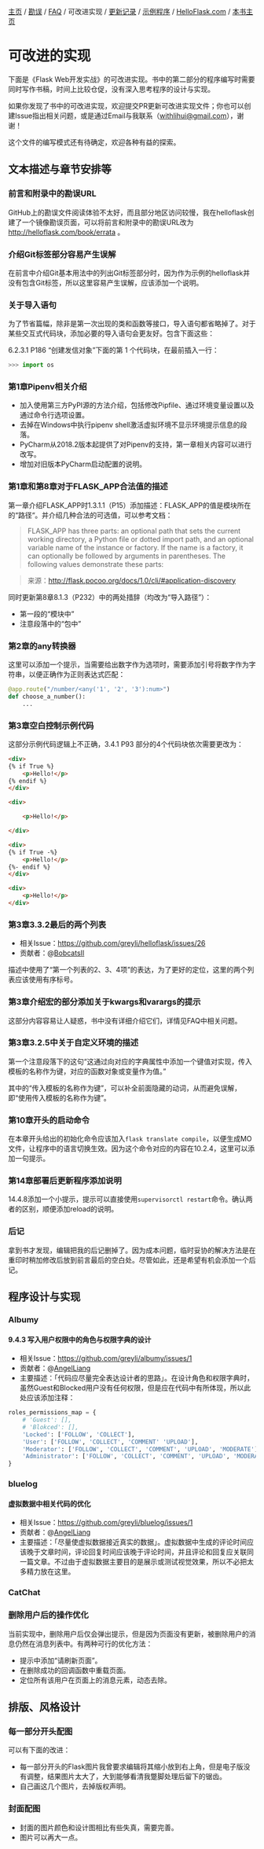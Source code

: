 [主页](https://github.com/greyli/helloflask)
/ [勘误](https://github.com/greyli/helloflask/blob/master/errata/errata.md)
/ [FAQ](https://github.com/greyli/helloflask/blob/master/faq/faq.md)
/ 可改进实现
/ [更新记录](https://github.com/greyli/helloflask/blob/master/CHANGES.md)
/ [示例程序](https://github.com/greyli/helloflask/blob/master/demos/)
/ [HelloFlask.com](http://helloflask.com)
/ [本书主页](http://helloflask.com/book)

# 可改进的实现

下面是《Flask Web开发实战》的可改进实现。书中的第二部分的程序编写时需要同时写作书稿，时间上比较仓促，没有深入思考程序的设计与实现。

如果你发现了书中的可改进实现，欢迎提交PR更新可改进实现文件；你也可以创建Issue指出相关问题，或是通过Email与我联系（[withlihui@gmail.com](mailto:withlihui@gmail.com)），谢谢！

这个文件的编写模式还有待确定，欢迎各种有益的探索。

## 文本描述与章节安排等

### 前言和附录中的勘误URL

GitHub上的勘误文件阅读体验不太好，而且部分地区访问较慢，我在helloflask创建了一个镜像勘误页面，可以将前言和附录中的勘误URL改为 http://helloflask.com/book/errata 。

### 介绍Git标签部分容易产生误解

在前言中介绍Git基本用法中的列出Git标签部分时，因为作为示例的helloflask并没有包含Git标签，所以这里容易产生误解，应该添加一个说明。

### 关于导入语句

为了节省篇幅，除非是第一次出现的类和函数等接口，导入语句都省略掉了。对于某些交互式代码块，添加必要的导入语句会更友好。包含下面这些：

6.2.3.1 P186 “创建发信对象”下面的第 1 个代码块，在最前插入一行：
```py
>>> import os
```

### 第1章Pipenv相关介绍

* 加入使用第三方PyPI源的方法介绍，包括修改Pipfile、通过环境变量设置以及通过命令行选项设置。
* 去掉在Windows中执行pipenv shell激活虚拟环境不显示环境提示信息的段落。
* PyCharm从2018.2版本起提供了对Pipenv的支持，第一章相关内容可以进行改写。
* 增加对旧版本PyCharm启动配置的说明。


### 第1章和第8章对于FLASK_APP合法值的描述

第一章介绍FLASK_APP时1.3.1.1（P15）添加描述：FLASK_APP的值是模块所在的“路径“。并介绍几种合法的可选值，可以参考文档：

> FLASK_APP has three parts: an optional path that sets the current working directory, a Python file or dotted import path, and an optional variable name of the instance or factory. If the name is a factory, it can optionally be followed by arguments in parentheses. The following values demonstrate these parts:

> 来源：http://flask.pocoo.org/docs/1.0/cli/#application-discovery

同时更新第8章8.1.3（P232）中的两处措辞（均改为“导入路径”）：
* 第一段的“模块中”
* 注意段落中的“包中”

### 第2章的any转换器

这里可以添加一个提示，当需要给出数字作为选项时，需要添加引号将数字作为字符串，以便正确作为正则表达式匹配：

```py
@app.route("/number/<any('1', '2', '3'):num>")
def choose_a_number():
    ...
```

### 第3章空白控制示例代码

这部分示例代码逻辑上不正确，3.4.1 P93 部分的4个代码块依次需要更改为：

```html
<div>
{% if True %}
    <p>Hello!</p>
{% endif %}
</div>
```

```html
<div>

    <p>Hello!</p>

</div>
```

```html
<div>
{% if True -%}
    <p>Hello!</p>
{%- endif %}
</div>
```

```html
<div>
    <p>Hello!</p>
</div>
```

### 第3章3.3.2最后的两个列表

* 相关Issue：https://github.com/greyli/helloflask/issues/26
* 贡献者：@[BobcatsII](https://github.com/BobcatsII)

描述中使用了“第一个列表的2、3、4项”的表达，为了更好的定位，这里的两个列表应该使用有序标号。

### 第3章介绍宏的部分添加关于kwargs和varargs的提示

这部分内容容易让人疑惑，书中没有详细介绍它们，详情见FAQ中相关问题。

### 第3章3.2.5中关于自定义环境的描述

第一个注意段落下的这句“这通过向对应的字典属性中添加一个键值对实现，传入模板的名称作为键，对应的函数对象或变量作为值。”

其中的“传入模板的名称作为键”，可以补全前面隐藏的动词，从而避免误解，即“使用传入模板的名称作为键”。

### 第10章开头的启动命令

在本章开头给出的初始化命令应该加入`flask translate compile`，以便生成MO文件，让程序中的语言切换生效。因为这个命令对应的内容在10.2.4，这里可以添加一句提示。

### 第14章部署后更新程序添加说明

14.4.8添加一个小提示，提示可以直接使用`supervisorctl restart`命令。确认两者的区别，顺便添加reload的说明。

### 后记

拿到书才发现，编辑把我的后记删掉了。因为成本问题，临时妥协的解决方法是在重印时稍加修改后放到前言最后的空白处。尽管如此，还是希望有机会添加一个后记。

## 程序设计与实现

### Albumy

#### 9.4.3 写入用户权限中的角色与权限字典的设计

* 相关Issue：https://github.com/greyli/albumy/issues/1
* 贡献者：@[AngelLiang](https://github.com/AngelLiang)
* 主要描述：「代码应尽量完全表达设计者的思路」。在设计角色和权限字典时，虽然Guest和Blocked用户没有任何权限，但是应在代码中有所体现，所以此处应该添加注释：

```py
roles_permissions_map = {
    # 'Guest': [],
    # 'Blokced': [],
    'Locked': ['FOLLOW', 'COLLECT'],
    'User': ['FOLLOW', 'COLLECT', 'COMMENT' 'UPLOAD'],
    'Moderator': ['FOLLOW', 'COLLECT', 'COMMENT', 'UPLOAD', 'MODERATE'],
    'Administrator': ['FOLLOW', 'COLLECT', 'COMMENT', 'UPLOAD', 'MODERATE', 'ADMINISTER']
}
```

### bluelog

#### 虚拟数据中相关代码的优化

* 相关Issue：https://github.com/greyli/bluelog/issues/1
* 贡献者：@[AngelLiang](https://github.com/AngelLiang)
* 主要描述：「尽量使虚拟数据接近真实的数据」。虚拟数据中生成的评论时间应该晚于文章时间，评论回复时间应该晚于评论时间，并且评论和回复应关联同一篇文章。不过由于虚拟数据主要目的是展示或测试视觉效果，所以不必把太多精力放在这里。

### CatChat

### 删除用户后的操作优化

当前实现中，删除用户后仅会弹出提示，但是因为页面没有更新，被删除用户的消息仍然在消息列表中。有两种可行的优化方法：

* 提示中添加“请刷新页面”。
* 在删除成功的回调函数中重载页面。
* 定位所有该用户在页面上的消息元素，动态去除。

## 排版、风格设计

### 每一部分开头配图

可以有下面的改进：

* 每一部分开头的Flask图片我曾要求编辑将其缩小放到右上角，但是电子版没有调整，结果图片太大了，大到能够看清我蹩脚处理后留下的锯齿。
* 自己画这几个图片，去掉版权声明。

### 封面配图

* 封面的图片颜色和设计图相比有些失真，需要完善。
* 图片可以再大一点。
